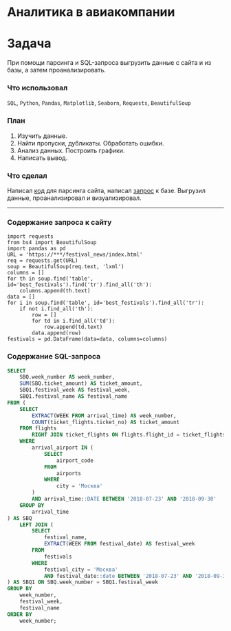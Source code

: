 # Аналитика в авиакомпании
# Задача
При помощи парсинга и SQL-запроса выгрузить данные с сайта и из базы, а затем проанализировать.
### Что использовал
`SQL`, `Python`, `Pandas`, `Matplotlib`, `Seaborn`, `Requests`, `BeautifulSoup`
### План
1. Изучить данные.
2. Найти пропуски, дубликаты. Обработать ошибки.
3. Анализ данных. Построить графики.
4. Написать вывод.
### Что сделал
Написал [код](#parce) для парсинга сайта, написал [запрос](#sql) к базе. Выгрузил данные, проанализировал и визуализировал.
***
### Содержание запроса к сайту <a id='parce'></a>
```python3
import requests
from bs4 import BeautifulSoup
import pandas as pd
URL = 'https://***/festival_news/index.html'
req = requests.get(URL)
soup = BeautifulSoup(req.text, 'lxml')
columns = []
for th in soup.find('table', id='best_festivals').find('tr').find_all('th'):
    columns.append(th.text)
data = []
for i in soup.find('table', id='best_festivals').find_all('tr'):
    if not i.find_all('th'):
        row = []
        for td in i.find_all('td'):
            row.append(td.text)
        data.append(row)
festivals = pd.DataFrame(data=data, columns=columns)
```
### Содержание SQL-запроса <a id='sql'></a>
```SQL
SELECT
    SBQ.week_number AS week_number,
    SUM(SBQ.ticket_amount) AS ticket_amount,
    SBQ1.festival_week AS festival_week,
    SBQ1.festival_name AS festival_name
FROM (
    SELECT
        EXTRACT(WEEK FROM arrival_time) AS week_number,
        COUNT(ticket_flights.ticket_no) AS ticket_amount
    FROM flights
        RIGHT JOIN ticket_flights ON flights.flight_id = ticket_flights.flight_id
    WHERE
        arrival_airport IN (
            SELECT
                airport_code
            FROM
                airports
            WHERE
                city = 'Москва'
        )
        AND arrival_time::DATE BETWEEN '2018-07-23' AND '2018-09-30'
    GROUP BY
        arrival_time
) AS SBQ
    LEFT JOIN (
        SELECT
            festival_name,
            EXTRACT(WEEK FROM festival_date) AS festival_week
        FROM
            festivals
        WHERE
            festival_city = 'Москва'
            AND festival_date::date BETWEEN '2018-07-23' AND '2018-09-30'
) AS SBQ1 ON SBQ.week_number = SBQ1.festival_week
GROUP BY
    week_number,
    festival_week,
    festival_name
ORDER BY
    week_number;
```
